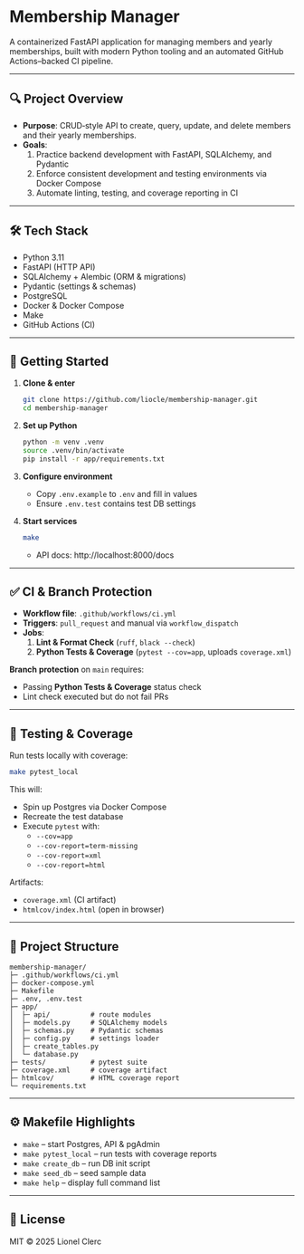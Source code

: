 # Membership Manager

A containerized FastAPI application for managing members and yearly memberships, built with modern Python tooling and an automated GitHub Actions–backed CI pipeline.

---

## 🔍 Project Overview

- **Purpose**: CRUD‑style API to create, query, update, and delete members and their yearly memberships.
- **Goals**:
  1. Practice backend development with FastAPI, SQLAlchemy, and Pydantic
  2. Enforce consistent development and testing environments via Docker Compose
  3. Automate linting, testing, and coverage reporting in CI

---

## 🛠 Tech Stack

- Python 3.11
- FastAPI (HTTP API)
- SQLAlchemy + Alembic (ORM & migrations)
- Pydantic (settings & schemas)
- PostgreSQL
- Docker & Docker Compose 
- Make
- GitHub Actions (CI)

---

## 🚀 Getting Started

1. **Clone & enter**

   ```bash
   git clone https://github.com/liocle/membership-manager.git
   cd membership-manager
   ```

2. **Set up Python**

   ```bash
   python -m venv .venv
   source .venv/bin/activate
   pip install -r app/requirements.txt
   ```

3. **Configure environment**

   - Copy `.env.example` to `.env` and fill in values
   - Ensure `.env.test` contains test DB settings

4. **Start services**

   ```bash
   make
   ```

   - API docs: http://localhost:8000/docs

---

## ✅ CI & Branch Protection

- **Workflow file**: `.github/workflows/ci.yml`
- **Triggers**: `pull_request` and manual via `workflow_dispatch`
- **Jobs**:
  1. **Lint & Format Check** (`ruff`, `black --check`)
  2. **Python Tests & Coverage** (`pytest --cov=app`, uploads `coverage.xml`)

**Branch protection** on `main` requires:
- Passing **Python Tests & Coverage** status check
- Lint check executed but do not fail PRs

---

## 🧪 Testing & Coverage

Run tests locally with coverage:

```bash
make pytest_local
```

This will:
- Spin up Postgres via Docker Compose
- Recreate the test database
- Execute `pytest` with:
  - `--cov=app`
  - `--cov-report=term-missing`
  - `--cov-report=xml`
  - `--cov-report=html`

Artifacts:
- `coverage.xml` (CI artifact)
- `htmlcov/index.html` (open in browser)

---

## 📁 Project Structure

```
membership-manager/
├─ .github/workflows/ci.yml
├─ docker-compose.yml
├─ Makefile
├─ .env, .env.test
├─ app/
│  ├─ api/          # route modules
│  ├─ models.py     # SQLAlchemy models
│  ├─ schemas.py    # Pydantic schemas
│  ├─ config.py     # settings loader
│  ├─ create_tables.py
│  └─ database.py
├─ tests/           # pytest suite
├─ coverage.xml     # coverage artifact
├─ htmlcov/         # HTML coverage report
└─ requirements.txt
```

---

## ⚙️ Makefile Highlights

- `make`                – start Postgres, API & pgAdmin
- `make pytest_local`   – run tests with coverage reports
- `make create_db`      – run DB init script
- `make seed_db`        – seed sample data
- `make help`           – display full command list
---

## 📄 License

MIT © 2025 Lionel Clerc
